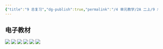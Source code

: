 ```yaml
---
{"title":"9 总复习","dg-publish":true,"permalink":"/4 单元教学/2A 二上/9 总复习/","dgPassFrontmatter":true,"noteIcon":""}
---
```




## 电子教材

<p class="grid-4">
	<img loading="lazy" decoding="async" src="https://book.pep.com.cn/1221001201131/files/mobile/106.jpg">
	<img loading="lazy" decoding="async" src="https://book.pep.com.cn/1221001201131/files/mobile/107.jpg">
	<img loading="lazy" decoding="async" src="https://book.pep.com.cn/1221001201131/files/mobile/108.jpg">
	<img loading="lazy" decoding="async" src="https://book.pep.com.cn/1221001201131/files/mobile/109.jpg">
	<img loading="lazy" decoding="async" src="https://book.pep.com.cn/1221001201131/files/mobile/110.jpg">
	<img loading="lazy" decoding="async" src="https://book.pep.com.cn/1221001201131/files/mobile/111.jpg">
</p>